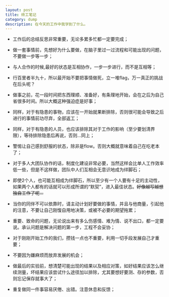 ```yaml
---
layout: post
title: 砖工笔记
category: dump
description: 在今天的工作中我学到了什么。
---
```

* 工作后的总结反思非常重要，无论多累多忙都一定要完成；

* 做一套事情前，先想好为什么要做，在脑子里过一过流程和可能出现的问题，不要做一步等一步；

* 与人合作的时候,最好的状态是互相协作，一步一步进行，而不是互相等；

* 行百里者半九十，所以最开始不要把事情做死，立一堆flag，万一真正的挑战在后头呢？

* 做事之前，花一段时间把东西理顺、准备好，有条理地开始，会在之后为自己省很多时间。所以大概这种强迫症是好事；

* 同样，对于有隐患的事物，应该在一开始就果断排除，否则很可能会导致之后进行的事情前功尽弃，全部返工；

* 同样，对于有隐患的人员，也应该排除其对于工作的影响（至少要划清界限），等待排除隐患后再说，否则...同上；

* 警惕让自己感到舒服的状态，除非是flow。否则大概就意味着自己在吃老本了；

* 对于多人大团队协作的话，制度化建设非常必要，当然这样会比单人工作效率低一些，但是不这样做，团队中人们互相会无意识地成为绊脚石；

* 即使2个人，也可能互相成为绊脚石，所以至少有一个人要有十足的主动性，如果两个人都有的话就可以形成所谓的“默契”，进入最佳状态。<s>好像越写越想独自工作了呢...</s>

* 当你的同伴不可以依靠时，请主动计划好要做的事情，并且与他商量，引起他的注意，不要让自己刚愎自用地决策，或被不必要的期望拖累；

* 重要、致命的问题，无论说出来有多么伤感情、难为情、说不出口，都一定要说。承认问题是解决问题的第一步，工程不会妥协；

* 对于刚刚开始工作的我们，攒钱一点也不重要，利用一切手段发展自己才重要；

* 不要因为嫌麻烦而放弃发展的机会；

* 做最后的实验前，想清楚可能出现的结果以及相应对策，如好结果应该怎么继续测量，坏结果应该尝试什么途径加以排除，尤其要想好要测、存的参数，否则忘记保存就事大了；

* 重复做同一件事容易厌倦、出错。注意休息和反馈；
